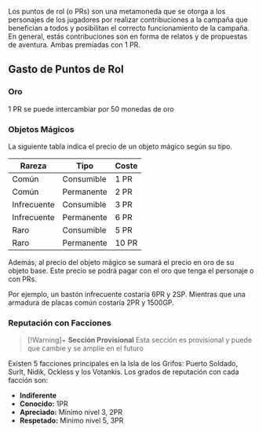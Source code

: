 Los puntos de rol (o PRs) son una metamoneda que se otorga a los personajes de los jugadores por realizar contribuciones a la campaña que benefician a todos y posibilitan el correcto funcionamiento de la campaña. En general, estás contribuciones son en forma de relatos y de propuestas de aventura. Ambas premiadas con 1 PR.

## Gasto de Puntos de Rol

### Oro
1 PR se puede intercambiar por 50 monedas de oro

### Objetos Mágicos
La siguiente tabla indica el precio de un objeto mágico según su tipo.

| **Rareza**  | **Tipo**   | **Coste** |
| ----------- | ---------- | --------- |
| Común       | Consumible | 1 PR      |
| Común       | Permanente | 2 PR      |
| Infrecuente | Consumible | 3 PR      |
| Infrecuente | Permanente | 6 PR      |
| Raro        | Consumible | 5 PR      |
| Raro        | Permanente | 10 PR     |
Además, al precio del objeto mágico se sumará el precio en oro de su objeto base. Este precio se podrá pagar con el oro que tenga el personaje o con PRs.

Por ejemplo, un bastón infrecuente costaría 6PR  y 2SP. Mientras que una armadura de placas común costaría 2PR y 1500GP.

### Reputación con Facciones

>[!Warning]+ **Sección Provisional**
>  Esta sección es provisional y puede que cambie y se amplie en el futuro

Existen 5 facciones principales en la Isla de los Grifos: Puerto Soldado, Surlt, Nidik, Ockless y los Votankis. Los grados de reputación con cada facción son:
- **Indiferente**
- **Conocido:** 1PR
- **Apreciado:** Mínimo nivel 3, 2PR
- **Respetado:** Mínimo nivel 5, 3PR

